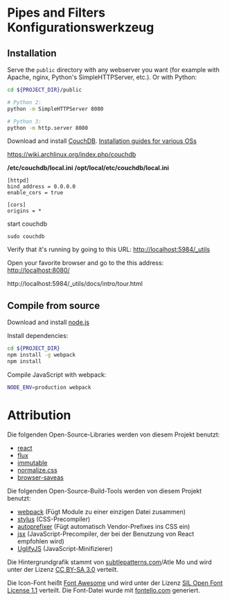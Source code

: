 # Pipes and Filters Konfigurationswerkzeug

## Installation

Serve the `public` directory with any webserver you want (for example with Apache, nginx, Python's SimpleHTTPServer, etc.). Or with Python:

~~~bash
cd ${PROJECT_DIR}/public

# Python 2:
python -m SimpleHTTPServer 8080

# Python 3:
python -m http.server 8080
~~~

Download and install [CouchDB](http://couchdb.apache.org/). [Installation guides for various OSs](http://docs.couchdb.org/en/latest/install/)


<https://wiki.archlinux.org/index.php/couchdb>

**/etc/couchdb/local.ini**
**/opt/local/etc/couchdb/local.ini**

~~~
[httpd]
bind_address = 0.0.0.0
enable_cors = true

[cors]
origins = *
~~~

start couchdb

	sudo couchdb

Verify that it's running by going to this URL: <http://localhost:5984/_utils>

Open your favorite browser and go to the this address: <http://localhost:8080/>

http://localhost:5984/_utils/docs/intro/tour.html

## Compile from source

Download and install [node.js](http://nodejs.org/)

Install dependencies:

~~~bash
cd ${PROJECT_DIR}
npm install -g webpack
npm install
~~~

Compile JavaScript with webpack:

~~~bash
NODE_ENV=production webpack
~~~


# Attribution

Die folgenden Open-Source-Libraries werden von diesem Projekt benutzt:

- [react](http://facebook.github.io/react/)
- [flux](https://github.com/facebook/flux)
- [immutable](https://github.com/facebook/immutable-js)
- [normalize.css](https://github.com/necolas/normalize.css)
- [browser-saveas](https://github.com/eligrey/FileSaver.js)

Die folgenden Open-Source-Build-Tools werden von diesem Projekt benutzt:

- [webpack](https://github.com/webpack/webpack) (Fügt Module zu einer einzigen Datei zusammen)
- [stylus](https://github.com/learnboost/stylus) (CSS-Precompiler)
- [autoprefixer](https://github.com/postcss/autoprefixer) (Fügt automatisch Vendor-Prefixes ins CSS ein)
- [jsx](http://facebook.github.io/react/docs/jsx-in-depth.html)
  (JavaScript-Precompiler, der bei der Benutzung von React empfohlen wird)
- [UglifyJS](https://github.com/mishoo/UglifyJS2) (JavaScript-Minifizierer)

Die Hintergrundgrafik stammt von [subtlepatterns.com](http://subtlepatterns.com/)/Atle Mo und wird unter der Lizenz [CC BY-SA 3.0](http://creativecommons.org/licenses/by-sa/3.0/) verteilt.

Die Icon-Font heißt [Font Awesome](http://fortawesome.github.io/Font-Awesome/) und wird unter der Lizenz [SIL Open Font License 1.1](http://scripts.sil.org/OFL) verteilt. Die Font-Datei wurde mit [fontello.com](http://fontello.com/) generiert.